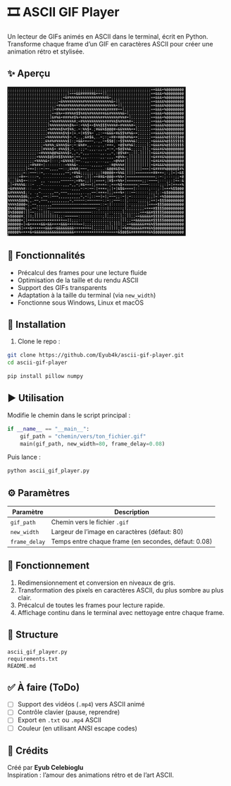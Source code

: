 # 🎞️ ASCII GIF Player

Un lecteur de GIFs animés en ASCII dans le terminal, écrit en Python.  
Transforme chaque frame d’un GIF en caractères ASCII pour créer une animation rétro et stylisée.

## ✨ Aperçu

![GIF](sakurajima_gif.jpg)

## 🚀 Fonctionnalités

- Précalcul des frames pour une lecture fluide
- Optimisation de la taille et du rendu ASCII
- Support des GIFs transparents
- Adaptation à la taille du terminal (via `new_width`)
- Fonctionne sous Windows, Linux et macOS

## 🔧 Installation

1. Clone le repo :

```bash
git clone https://github.com/Eyub4k/ascii-gif-player.git
cd ascii-gif-player
```

```bash
pip install pillow numpy
```

## ▶️ Utilisation

Modifie le chemin dans le script principal :

```python
if __name__ == "__main__":
    gif_path = "chemin/vers/ton_fichier.gif"
    main(gif_path, new_width=80, frame_delay=0.08)
```

Puis lance :

```bash
python ascii_gif_player.py
```

## ⚙️ Paramètres

| Paramètre       | Description                                           |
|------------------|--------------------------------------------------------|
| `gif_path`       | Chemin vers le fichier `.gif`                         |
| `new_width`      | Largeur de l’image en caractères (défaut: 80)        |
| `frame_delay`    | Temps entre chaque frame (en secondes, défaut: 0.08) |

## 🧠 Fonctionnement

1. Redimensionnement et conversion en niveaux de gris.
2. Transformation des pixels en caractères ASCII, du plus sombre au plus clair.
3. Précalcul de toutes les frames pour lecture rapide.
4. Affichage continu dans le terminal avec nettoyage entre chaque frame.

## 📁 Structure

```
ascii_gif_player.py
requirements.txt
README.md
```

## ✅ À faire (ToDo)

- [ ] Support des vidéos (`.mp4`) vers ASCII animé
- [ ] Contrôle clavier (pause, reprendre)
- [ ] Export en `.txt` ou `.mp4` ASCII
- [ ] Couleur (en utilisant ANSI escape codes)

## 🙌 Crédits

Créé par **Eyub Celebioglu**  
Inspiration : l’amour des animations rétro et de l’art ASCII.
